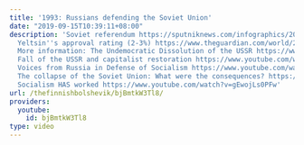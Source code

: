 ```yaml
---
title: '1993: Russians defending the Soviet Union'
date: "2019-09-15T10:39:11+08:00"
description: 'Soviet referendum https://sputniknews.com/infographics/20110313162959645/
  Yeltsin''s approval rating (2-3%) https://www.theguardian.com/world/2007/apr/23/russia.marktran
  More information: The Undemocratic Dissolution of the USSR https://www.youtube.com/watch?v=mdFTgCf67Bw
  Fall of the USSR and capitalist restoration https://www.youtube.com/watch?v=5KpS2eAay_8
  Voices from Russia in Defense of Socialism https://www.youtube.com/watch?v=OsjWSgoT8KI
  The collapse of the Soviet Union: What were the consequences? https://www.youtube.com/watch?v=fWXc3ttPYxU
  Socialism HAS worked https://www.youtube.com/watch?v=gEwojLs0PFw'
url: /thefinnishbolshevik/bjBmtkW3Tl8/
providers:
  youtube:
    id: bjBmtkW3Tl8
type: video
---
```

